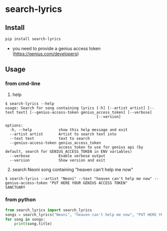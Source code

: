 # search-lyrics

## Install

```bash
pip install search-lyrics
```

- you need to provide a genius access token (https://genius.com/developers)

## Usage

### from cmd-line

1. help
```console
$ search-lyrics --help
usage: Search for song containing lyrics [-h] [--artist artist] [--text text] [--genius-access-token genius_access_token] [--verbose]
                                         [--version]

options:
  -h, --help            show this help message and exit
  --artist artist       Artist to search text into
  --text text           text to search
  --genius-access-token genius_access_token
                        access token to use for genius api (by default, search for GENIUS_ACCESS_TOKEN in ENV variables)
  --verbose             Enable verbose output
  --version             Show version and exit
```

2. search Neoni song containing "heaven can't help me now"
```console
$ search-lyrics --artist "Neoni" --text "heaven can't help me now" --genius-access-token "PUT HERE YOUR GENIUS ACCESS TOKEN"
SANCTUARY
```

### from python

```python
from search_lyrics import search_lyrics
songs = search_lyrics("Neoni", "heaven can't help me now", "PUT HERE YOUR GENIUS ACCESS TOKEN")
for song in songs:
    print(song.title)
```
